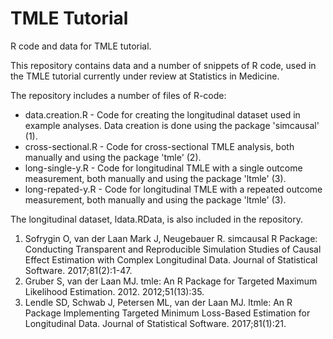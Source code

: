 # TMLE Tutorial
R code and data for TMLE tutorial.

This repository contains data and a number of snippets of R code, used in the TMLE tutorial currently under review at Statistics in Medicine.

The repository includes a number of files of R-code:
* data.creation.R - Code for creating the longitudinal dataset used in example analyses. Data creation is done using the package 'simcausal' (1).
* cross-sectional.R - Code for cross-sectional TMLE analysis, both manually and using the package 'tmle' (2).
* long-single-y.R - Code for longitudinal TMLE with a single outcome measurement, both manually and using the package 'ltmle' (3).
* long-repated-y.R - Code for longitudinal TMLE with a repeated outcome measurement, both manually and using the package 'ltmle' (3).

The longitudinal dataset, ldata.RData, is also included in the repository.

1. Sofrygin O, van der Laan Mark J, Neugebauer R. simcausal R Package: Conducting Transparent and Reproducible Simulation Studies of Causal Effect Estimation with Complex Longitudinal Data. Journal of Statistical Software. 2017;81(2):1-47.
2. Gruber S, van der Laan MJ. tmle: An R Package for Targeted Maximum Likelihood Estimation. 2012. 2012;51(13):35.
3. Lendle SD, Schwab J, Petersen ML, van der Laan MJ. ltmle: An R Package Implementing Targeted Minimum Loss-Based Estimation for Longitudinal Data. Journal of Statistical Software. 2017;81(1):21.
